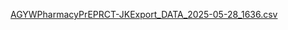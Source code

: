 [AGYWPharmacyPrEPRCT-JKExport_DATA_2025-05-28_1636.csv](https://github.com/user-attachments/files/20496477/AGYWPharmacyPrEPRCT-JKExport_DATA_2025-05-28_1636.csv)
